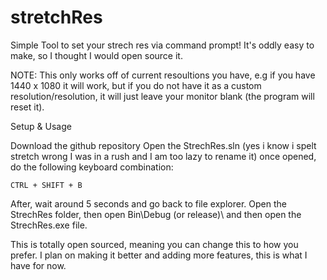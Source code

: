 # stretchRes

Simple Tool to set your strech res via command prompt! It's oddly easy to make, so I thought I would open source it.

NOTE: This only works off of current resoultions you have, e.g if you have 1440 x 1080 it will work, but if you do not have it as a custom resolution/resolution, it will just leave your monitor blank (the program will reset it).

Setup & Usage

Download the github repository
Open the StrechRes.sln (yes i know i spelt stretch wrong I was in a rush and I am too lazy to rename it)
once opened, do the following keyboard combination:
```
CTRL + SHIFT + B
```

After, wait around 5 seconds and go back to file explorer. Open the StrechRes folder, then open Bin\Debug (or release)\ and then open the StrechRes.exe file.

This is totally open sourced, meaning you can change this to how you prefer. I plan on making it better and adding more features, this is what I have for now.
